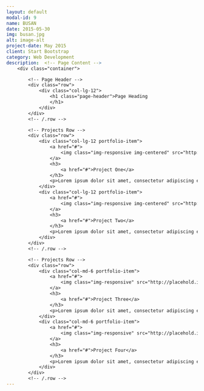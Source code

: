 ```yaml
---
layout: default
modal-id: 9
name: BUSAN
date: 2015-05-30
img: busan.jpg
alt: image-alt
project-date: May 2015
client: Start Bootstrap
category: Web Development
description:  <!-- Page Content -->
    <div class="container">

        <!-- Page Header -->
        <div class="row">
            <div class="col-lg-12">
                <h1 class="page-header">Page Heading
                </h1>
            </div>
        </div>
        <!-- /.row -->

        <!-- Projects Row -->
        <div class="row">
            <div class="col-lg-12 portfolio-item">
                <a href="#">
                    <img class="img-responsive img-centered" src="http://placehold.it/700x400" alt="">
                </a>
                <h3>
                    <a href="#">Project One</a>
                </h3>
                <p>Lorem ipsum dolor sit amet, consectetur adipiscing elit. Nam viverra euismod odio, gravida pellentesque urna varius vitae.</p>
            </div>
            <div class="col-lg-12 portfolio-item">
                <a href="#">
                    <img class="img-responsive img-centered" src="http://placehold.it/700x400" alt="">
                </a>
                <h3>
                    <a href="#">Project Two</a>
                </h3>
                <p>Lorem ipsum dolor sit amet, consectetur adipiscing elit. Nam viverra euismod odio, gravida pellentesque urna varius vitae.</p>
            </div>
        </div>
        <!-- /.row -->

        <!-- Projects Row -->
        <div class="row">
            <div class="col-md-6 portfolio-item">
                <a href="#">
                    <img class="img-responsive" src="http://placehold.it/700x400" alt="">
                </a>
                <h3>
                    <a href="#">Project Three</a>
                </h3>
                <p>Lorem ipsum dolor sit amet, consectetur adipiscing elit. Nam viverra euismod odio, gravida pellentesque urna varius vitae.</p>
            </div>
            <div class="col-md-6 portfolio-item">
                <a href="#">
                    <img class="img-responsive" src="http://placehold.it/700x400" alt="">
                </a>
                <h3>
                    <a href="#">Project Four</a>
                </h3>
                <p>Lorem ipsum dolor sit amet, consectetur adipiscing elit. Nam viverra euismod odio, gravida pellentesque urna varius vitae.</p>
            </div>
        </div>
        <!-- /.row -->
---
```

